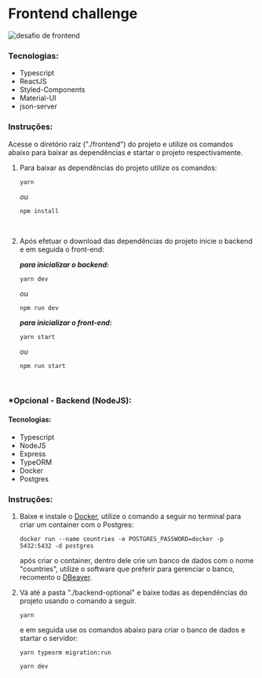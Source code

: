 
# Frontend challenge

![desafio de frontend](https://github.com/Kwan13/Kwan13/blob/master/images/frontend-challenge.gif)

### Tecnologias:

- Typescript
- ReactJS
- Styled-Components
- Material-UI
- json-server

### Instruções:

Acesse o diretório raiz ("./frontend") do projeto e utilize os comandos abaixo para baixar as dependências e startar o projeto respectivamente.

1. Para baixar as dependências do projeto utilize os comandos:

	```
	yarn
	```
	*ou*
	```
	npm install
	```
	<br/>
2. Após efetuar o download das dependências do projeto inicie o backend e em seguida o front-end:

	_**para inicializar o backend:**_

	```
	yarn dev
	```
	*ou*
	```
	npm run dev
	```

	_**para inicializar o front-end:**_

	```
	yarn start
	```
	*ou*
	```
	npm run start
	```
<br/>

### *Opcional - Backend (NodeJS):

#### Tecnologias:
- Typescript
- NodeJS
- Express
- TypeORM
- Docker
- Postgres

### Instruções:

1. Baixe e instale o <a href="https://www.docker.com/get-started" target="_blank">Docker</a>, utilize o comando a seguir no terminal para criar um container com o  Postgres:
	```
	docker run --name countries -e POSTGRES_PASSWORD=docker -p 5432:5432 -d postgres
	```
	após criar o container, dentro dele crie um banco de dados com o nome "countries", utilize o software que preferir para gerenciar o banco, recomento o <a href="https://dbeaver.io/" target="_blank">DBeaver</a>.
	
3. Vá até a pasta "./backend-optional" e baixe todas as dependências do projeto usando o comando a seguir.
	```
	yarn
	```
	e em seguida use os comandos abaixo para criar o banco de dados e startar o servidor:
	```
	yarn typeorm migration:run
	```
	```
	yarn dev
	```


